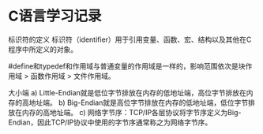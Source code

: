 # C语言学习记录

标识符的定义
标识符（identifier）用于引用变量、函数、宏、结构以及其他在C程序中所定义的对象。

#define和typedef和作用域与普通变量的作用域是一样的，影响范围依次是块作用域 > 函数作用域 > 文件作用域。


大小端
a) Little-Endian就是低位字节排放在内存的低地址端，高位字节排放在内存的高地址端。
b) Big-Endian就是高位字节排放在内存的低地址端，低位字节排放在内存的高地址端。
c) 网络字节序：TCP/IP各层协议将字节序定义为Big-Endian，因此TCP/IP协议中使用的字节序通常称之为网络字节序。

